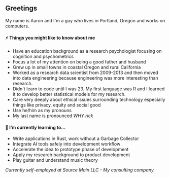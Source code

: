 ## Greetings
My name is Aaron and I'm a guy who lives in Portland, Oregon and works on computers.  

#### ⚡ Things you might like to know about me
- Have an education background as a research psychologist focusing on cognition and psychometrics
- Focus a lot of my attention on being a good father and husband
- Grew up in small towns in coastal Oregon and rural California
- Worked as a research data scientist from 2009-2013 and then moved into data engineering because engineering was more interesting than research.
- Didn't learn to code until I was 23.  My first language was R and I learned it to develop better statistical models for my research.
- Care very deeply about ethical issues surrounding technology especially things like privacy, equity and social good
- Use he/him as my pronouns
- My last name is pronounced _WHY rick_

#### 🌱 I’m currently learning to...
- Write applications in Rust, work without a Garbage Collector
- Integrate AI tools safely into development workflow
- Accelerate the idea to prototype phase of development
- Apply my research background to product development
- Play guitar and understand music theory

_Currently self-employed at Source Main LLC - My consulting company._
